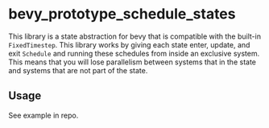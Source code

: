 # bevy_prototype_schedule_states

This library is a state abstraction for bevy that is compatible with the built-in `FixedTimestep`. This library works by giving each state enter, update, and exit `Schedule` and running these schedules from inside an exclusive system. This means that you will lose parallelism between systems that in the state and systems that are not part of the state.

## Usage

See example in repo.